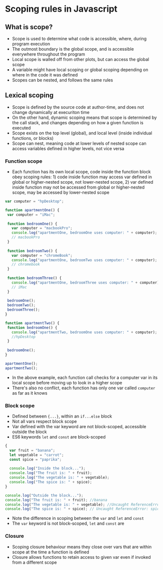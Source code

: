 # Scoping rules in Javascript

 ## What is scope?

 * Scope is used to determine what code is accessible, where, during program execution
 * The outmost boundary is the global scope, and is accessible everywhere throughout the program
 * Local scope is walled off from other plots, but can access the global scope
 * A variable might have local scoping or global scoping depending on where in the code it was defined
 * Scopes can be nested, and follows the same rules

 ## Lexical scoping
 * Scope is defined by the source code at author-time, and does not change dynamically at execuriton time
 * On the other hand, dynamic scoping means that scope is determined by the call stack, and changes depending on how a given function is executed
 * Scope exists on the top level (global), and local level (inside individual functions, or blocks)
 * Scope can nest, meaning code at lower levels of nested scope can access variables defined in higher levels, not vice versa

 ### Function scope
 * Each function has its own local scope, code inside the function block obey scoping rules: 1) code inside function may access var defined in global or higher-nested scope, not lower-nested scope, 2) var defined inside function may not be accessed from global or higher-nested scope, may be accessed by lower-nested scope

 ``` javascript
 var computer = "hpDesktop";

function apartmentOne() {
  var computer = "iMac";
  
  function bedroomOne() {
    var computer = "macbookPro";
    console.log("apartmentOne, bedroomOne uses computer: " + computer);
    // macbookPro
  }
  
  function bedroomTwo() {
    var computer = "chromeBook";
    console.log("apartmentOne, bedroomTwo uses computer: " + computer);
    // chromebook
  }
  
  function bedroomThree() {
    console.log("apartmentOne, bedroomThree uses computer: " + computer);
    // iMac
  }
  
  bedroomOne();
  bedroomTwo();
  bedroomThree();
}

function apartmentTwo() {
  function bedroomOne() {
    console.log("apartmentTwo, bedroomOne uses computer: " + computer);
    //hpDesktop
  }
  
  bedroomOne();
}

apartmentOne();
apartmentTwo(); 
```

* In the above example, each function call checks for a computer var in its local scope before moving up to look in a higher scope
* There's also no conflict, each function has only one var called `computer` as far as it knows

 ### Block scope
* Defined between `{...}`, within an `if...else` block
* Not all vars respect block scope
* Var defined with the var keyword are not block-scoped, accessible outside the block
* ES6 keywords `let` and `const` are block-scoped

``` javascript
{
  var fruit = "banana";
  let vegetable = "carrot";
  const spice = "paprika";
  
  console.log("Inside the block...");
  console.log("The fruit is: " + fruit);
  console.log("The vegetable is: " + vegetable);
  console.log("The spice is: " + spice);
}

console.log("Outside the block...");
console.log("The fruit is: " + fruit); //banana
console.log("The vegetable is: " + vegetable); //Uncaught ReferenceError: vegetable is not defined
console.log("The spice is: " + spice); // Uncaught ReferenceError: spice is not defined
```
* Note the difference in scoping between the `var` and `let` and `const`
* The `var` keyword is not block-scoped, `let` and `const` are

 ### Closure
* Scoping closure behaviour means they close over vars that are within scope at the time a function is defined
* Closure allows functions to retain access to given var even if invoked from a different scope